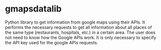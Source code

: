 # gmapsdatalib
Python library to get information from google maps using their APIs. It performs the necessary requests to get all information about all places of the same type (restaurants, hospitals, etc.) in a certain area. The user does not need to know how the Google APIs work. It is only necessary to specify the API key used for the google APIs requests.
